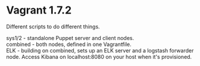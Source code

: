 # Vagrant 1.7.2

Different scripts to do different things.  

sys1/2 - standalone Puppet server and client nodes.  
combined - both nodes, defined in one Vagrantfile.  
ELK - building on combined, sets up an ELK server and a logstash forwarder node. Access Kibana on localhost:8080 on your host when it's provisioned.
